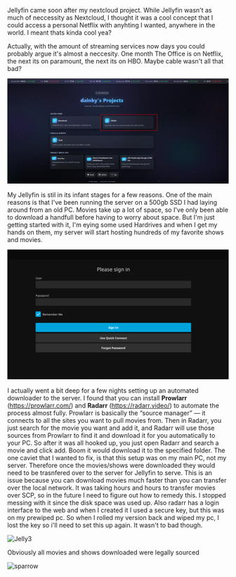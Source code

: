 Jellyfin came soon after my nextcloud project. While Jellyfin wasn't as much of neccessity as Nextcloud, I thought it was a cool concept that I could access a personal Netflix with anyhting I wanted, anywhere in the world. I meant thats kinda cool yea? 

Actually, with the amount of streaming services now days you could probably argue it's almost a neccesity. One month The Office is on Netflix, the next its on paramount, the next its on HBO. Maybe cable wasn't all that bad?

![Jelly1](Photos/Jelly1.png)

My Jellyfin is stil in its infant stages for a few reasons. One of the main reasons is that I've been running the server on a 500gb SSD I had laying around from an old PC. Movies take up a lot of space, so I've only been able to download a handfull before having to worry about space. But I'm just getting started with it, I'm eying some used Hardrives and when I get my hands on them, my server will start hosting hundreds of my favorite shows and movies. 


![Jelly12](Photos/Jelly2.png)

I actually went a bit deep for a few nights setting up an automated downloader to the server. I found that you can install **Prowlarr** (https://prowlarr.com/) and **Radarr** (https://radarr.video/) to automate the process almost fully. Prowlarr is basically the “source manager” — it connects to all the sites you want to pull movies from. Then in Radarr, you just search for the movie you want and add it, and Radarr will use those sources from Prowlarr to find it and download it for you automatically to your PC. So after it was all hooked up, you just open Radarr and search a movie and click add. Boom it would download it to the specified folder. The one caviet that I wanted to fix, is that this setup was on my main PC, not my server. Therefore once the movies/shows were downloaded they would need to be trasnfered over to the server for Jellyfin to serve. This is an issue because you can download movies much faster than you can transfer over the local network. It was taking hours and hours to transfer movies over SCP, so in the future I need to figure out how to remedy this. I stopped messing with it since the disk space was used up. Also radarr has a login interface to the web and when I created it I used a secure key, but this was on my prewiped pc. So when I rolled my version back and wiped my pc, I lost the key so i'll need to set this up again. It wasn't to bad though. 


![Jelly3](Photos/Jelly3.png)


Obviously all movies and shows downloaded were legally sourced 


![sparrow](Photos/sparrow.png)


